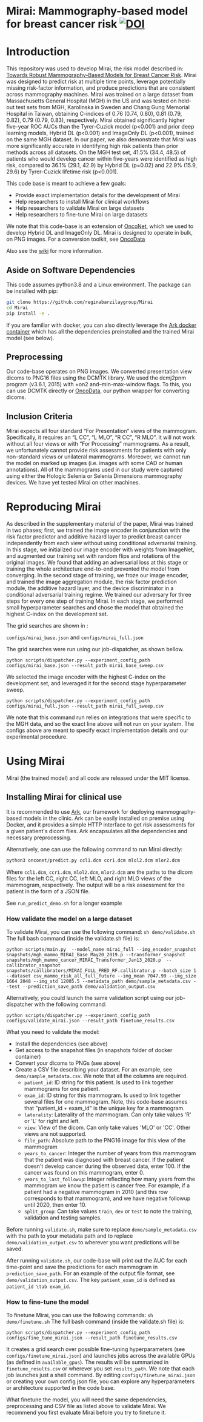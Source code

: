 # Mirai: Mammography-based model for breast cancer risk [![DOI](https://zenodo.org/badge/315745008.svg)](https://zenodo.org/badge/latestdoi/315745008)

# Introduction
This repository was used to develop Mirai, the risk model described in: [Towards Robust Mammography-Based Models for Breast Cancer Risk](https://www.science.org/doi/10.1126/scitranslmed.aba4373). Mirai was designed to predict risk at multiple time points, leverage potentially missing risk-factor information, and produce predictions that are consistent across mammography machines. Mirai was trained on a large dataset from Massachusetts General Hospital (MGH) in the US and was tested on held-out test sets from MGH, Karolinska in Sweden and Chang Gung Memorial Hospital in Taiwan, obtaining C-indices of 0.76 (0.74, 0.80), 0.81 (0.79, 0.82), 0.79 (0.79, 0.83), respectively. Mirai obtained significantly higher five-year ROC AUCs than the Tyrer-Cuzick model (p<0.001) and prior deep learning models, Hybrid DL (p<0.001) and ImageOnly DL (p<0.001), trained on the same MGH dataset. In our paper, we also demonstrate that Mirai was more significantly accurate in identifying high risk patients than prior methods across all datasets. On the MGH test set, 41.5% (34.4, 48.5) of patients who would develop cancer within five-years were identified as high risk, compared to 36.1% (29.1, 42.9) by Hybrid DL (p=0.02) and 22.9% (15.9, 29.6) by Tyrer-Cuzick lifetime risk (p<0.001).

This code base is meant to achieve a few goals:
- Provide exact implementation details for the development of Mirai
- Help researchers to install Mirai for clinical workflows
- Help researchers to validate Mirai on large datasets
- Help researchers to fine-tune Mirai on large datasets

We note that this code-base is an extension of [OncoNet](https://github.com/yala/OncoNet_Public), which we used to develop Hybrid DL and ImageOnly DL.
Mirai is designed to operate in bulk, on PNG images. For a conversion toolkit, see [OncoData](https://github.com/reginabarzilaygroup/OncoData_Public)

Also see the [wiki](https://github.com/reginabarzilaygroup/Mirai/wiki) for more information.

## Aside on Software Dependencies
This code assumes python3.8 and a Linux environment.
The package can be installed with pip:

```bash
git clone https://github.com/reginabarzilaygroup/Mirai
cd Mirai
pip install -e .
```

If you are familiar with docker, you can also directly leverage the [Ark docker container](https://hub.docker.com/r/mitjclinic/mirai) which has all the dependencies preinstalled and the trained Mirai model (see below).

## Preprocessing
Our code-base operates on PNG images. We converted presentation view dicoms to PNG16 files using the DCMTK library. We used the dcmj2pnm program (v3.6.1, 2015) with +on2 and–min-max-window flags. To this, you can use DCMTK directly or [OncoData](https://github.com/yala/OncoData_Public), our python wrapper for converting dicoms.

## Inclusion Criteria
Mirai expects all four standard “For Presentation” views of the mammogram.  Specifically, it requires an “L CC”, “L MLO”, “R CC”, “R MLO”. It will not work without all four views or with “For Processing” mammograms.  As a result, we unfortunately cannot provide risk assessments for patients with only non-standard views or unilateral mammograms. Moreover, we cannot run the model on marked up images (i.e. images with some CAD or human annotations).  All of the mammograms used in our study were captured using either the Hologic Selenia or Selenia Dimensions mammography devices. We have yet tested Mirai on other machines.

# Reproducing Mirai
As described in the supplementary material of the paper, Mirai was trained in two phases; first, we trained the image encoder in conjunction with the risk factor predictor and additive hazard layer to predict breast cancer independently from each view without using conditional adversarial training. In this stage, we initialized our image encoder with weights from ImageNet, and augmented our training set with random flips and rotations of the original images. We found that adding an adversarial loss at this stage or training the whole architecture end-to-end prevented the model from converging. In the second stage of training, we froze our image encoder, and trained the image aggregation module, the risk factor prediction module, the additive hazard layer, and the device discriminator in a conditional adversarial training regime. We trained our adversary for three steps for every one step of training Mirai. In each stage, we performed small hyperparameter searches and chose the model that obtained the highest C-index on the development set.

The grid searches are shown in :

`configs/mirai_base.json` and `configs/mirai_full.json`

The grid searches were run using our job-dispatcher, as shown bellow.

`python scripts/dispatcher.py --experiment_config_path configs/mirai_base.json --result_path mirai_base_sweep.csv`

We selected the image encoder with the highest C-index on the development set, and leveraged it for the second stage hyperparameter sweep.

`python scripts/dispatcher.py --experiment_config_path configs/mirai_full.json --result_path mirai_full_sweep.csv`

We note that this command run relies on integrations that were specific to the MGH data, and so the exact line above will not run on your system. The configs above are meant to specify exact implementation details and our experimental procedure.

# Using Mirai
Mirai (the trained model) and all code are released under the MIT license. 

## Installing Mirai for clinical use

It is recommended to use [Ark](https://github.com/reginabarzilaygroup/ark), our framework for deploying mammography-based models in the clinic. Ark can be easily installed on premise using Docker, and it provides a simple HTTP interface to get risk assessments for a given patient's dicom files. Ark encapsulates all the dependencies and necessary preprocessing.

Alternatively, one can use the following command to run Mirai directly:

```bash
python3 onconet/predict.py ccl1.dcm ccr1.dcm mlol2.dcm mlor2.dcm
```

Where `ccl1.dcm`, `ccr1.dcm`, `mlol2.dcm`, `mlor2.dcm` are the paths to the dicom files for the left CC, right CC, left MLO, and right MLO views of the mammogram, respectively. The output will be a risk assessment for the patient in the form of a JSON file.

See `run_predict_demo.sh` for a longer example

### How validate the model on a large dataset
To validate Mirai, you can use the following command: `sh demo/validate.sh`
The full bash command (inside the validate.sh file) is:
```
python scripts/main.py  --model_name mirai_full --img_encoder_snapshot snapshots/mgh_mammo_MIRAI_Base_May20_2019.p --transformer_snapshot snapshots/mgh_mammo_cancer_MIRAI_Transformer_Jan13_2020.p  --callibrator_snapshot snapshots/callibrators/MIRAI_FULL_PRED_RF.callibrator.p --batch_size 1 --dataset csv_mammo_risk_all_full_future --img_mean 7047.99 --img_size 1664 2048 --img_std 12005.5 --metadata_path demo/sample_metadata.csv --test --prediction_save_path demo/validation_output.csv
```

Alternatively, you could launch the same validation script using our job-dispatcher with the following command:
```
python scripts/dispatcher.py --experiment_config_path configs/validate_mirai.json --result_path finetune_results.csv
```

What you need to validate the model:
- Install the dependencies (see above)
- Get access to the snapshot files (in snapshots folder of docker container)
- Convert your dicoms to PNGs (see above)
- Create a CSV file describing your dataset. For an example, see `demo/sample_metadata.csv`. We note that all the columns are required.
    - `patient_id`: ID string for this patient. Is used to link together mammograms for one patient.
    - `exam_id`: ID string for this mammogram. Is used to link together several files for one mammogram. Note, this code-base assumes that "patient_id + exam_id" is the unique key for a mammogram.
    - `laterality`: Laterality of the mammogram. Can only take values 'R' or 'L' for right and left.
    - `view`: View of the dicom. Can only take values 'MLO' or 'CC'. Other views are not supported.
    - `file_path`: Absolute path to the PNG16 image for this view of the mammogram
    - `years_to_cancer`: Integer the number of years from this mammogram that the patient was diagnosed with breast cancer. If the patient doesn't develop cancer during the observed data, enter 100. If the cancer was found on this mammogram, enter 0.
    - `years_to_last_followup`: Integer reflecting how many years from the mammogram we know the patient is cancer free. For example, if a patient had a negative mammogram in 2010 (and this row corresponds to that mammogram), and we have negative followup until 2020, then enter 10.
    - `split_group`: Can take values `train`, `dev` or `test` to note the training, validation and testing samples.

Before running `validate.sh`, make sure to replace `demo/sample_metadata.csv` with the path to your metadata path and to replace `demo/validation_output.csv` to wherever you want predictions will be saved.

After running `validate.sh`, our code-base will print out the AUC for each time-point and save the predictions for each mammogram in `prediction_save_path`. For an example of the output file format, see `demo/validation_output.csv`. The key `patient_exam_id` is defined as `patient_id \tab exam_id`.

### How to fine-tune the model
To finetune Mirai, you can use the following commands: `sh demo/finetune.sh`
The full bash command (inside the validate.sh file) is:

```
python scripts/dispatcher.py --experiment_config_path configs/fine_tune_mirai.json --result_path finetune_results.csv
```

It creates a grid search over possible fine-tuning hyperparameters (see `configs/finetune_mirai.json`) and launches jobs across the available GPUs (as defined in `available_gpus`). The results will be summarized in `finetune_results.csv` or wherever you set `results_path`. We note that each job launches just a shell command. By editing `configs/finetune_mirai.json` or creating your own config json file, you can explore any hyperparameters or architecture supported in the code base.

What finetune the model, you will need the same dependencies, preprocessing and CSV file as listed above to validate Mirai. We recommend you first evaluate Mirai before you try to finetune it.

